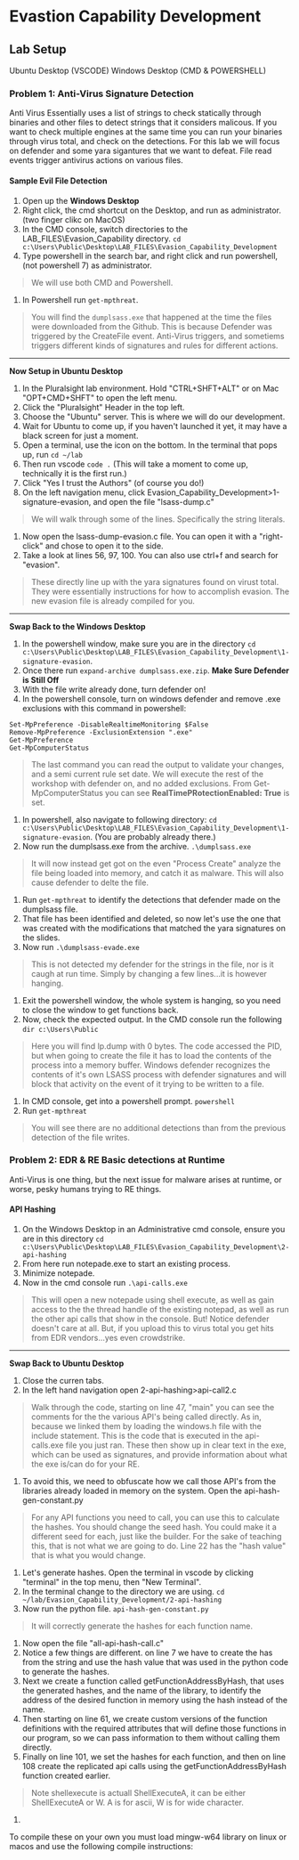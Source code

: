 # Evastion Capability Development

## Lab Setup

Ubuntu Desktop (VSCODE)
Windows Desktop (CMD & POWERSHELL)


### Problem 1:  Anti-Virus Signature Detection
Anti Virus Essentially uses a list of strings to check statically through binaries and other files to detect strings that it considers malicous.  If you want to check multiple engines at the same time you can run your binaries through virus total, and check on the detections. For this lab we will focus on defender and some yara sigantures that we want to defeat.  File read events trigger antivirus actions on various files.

#### Sample Evil File Detection
1. Open up the **Windows Desktop**
1. Right click, the cmd shortcut on the Desktop, and run as administrator. (two finger clikc on MacOS)
1. In the CMD console, switch directories to the LAB_FILES\Evasion_Capability directory. `cd c:\Users\Public\Desktop\LAB_FILES\Evasion_Capability_Development`
1. Type powershell in the search bar, and right click and run powershell, (not powershell 7) as administrator.
> We will use both CMD and Powershell.
1. In Powershell run `get-mpthreat`.
> You will find the `dumplsass.exe` that happened at the time the files were downloaded from the Github.  This is because Defender was triggered by the CreateFile event.  Anti-Virus triggers, and sometiems triggers different kinds of signatures and rules for different actions.

---
**Now Setup in Ubuntu Desktop**
1. In the Pluralsight lab environment.  Hold "CTRL+SHFT+ALT" or on Mac "OPT+CMD+SHFT" to open the left menu.  
1. Click the "Pluralsight" Header in the top left.
1. Choose the "Ubuntu" server.  This is where we will do our development.
1. Wait for Ubuntu to come up, if you haven't launched it yet, it may have a black screen for just a moment.
1. Open a terminal, use the icon on the bottom. In the terminal that pops up, run `cd ~/lab`
1. Then run vscode `code .` (This will take a moment to come up, technically it is the first run.)
1. Click "Yes I trust the Authors"  (of course you do!)
1. On the left navigation menu, click Evasion_Capability_Development>1-signature-evasion, and open the file "lsass-dump.c"
> We will walk through some of the lines. Specifically the string literals.
1. Now open the lsass-dump-evasion.c file. You can open it with a "right-click" and chose to open it to the side.
1. Take a look at lines 56, 97, 100.  You can also use ctrl+f and search for "evasion".
> These directly line up with the yara signatures found on virust total. They were essentially instructions for how to accomplish evasion.  The new evasion file is already compiled for you.

---
**Swap Back to the Windows Desktop**

1. In the powershell window, make sure you are in the directory `cd c:\Users\Public\Desktop\LAB_FILES\Evasion_Capability_Development\1-signature-evasion`.
1. Once there run `expand-archive dumplsass.exe.zip`. **Make Sure Defender is Still Off**
1. With the file write already done, turn defender on!
1. In the powershell console, turn on windows defender and remove .exe exclusions with this command in powershell:
```
Set-MpPreference -DisableRealtimeMonitoring $False
Remove-MpPreference -ExclusionExtension ".exe"
Get-MpPreference
Get-MpComputerStatus
```
> The last command you can read the output to validate your changes, and a semi current rule set date. We will execute the rest of the workshop with defender on, and no added exclusions. From Get-MpComputerStatus you can see **RealTimePRotectionEnabled: True** is set.

1. In powershell, also navigate to following directory: `cd c:\Users\Public\Desktop\LAB_FILES\Evasion_Capability_Development\1-signature-evasion`. (You are probably already there.)
1. Now run the dumplsass.exe from the archive. `.\dumplsass.exe`
> It will now instead get got on the even "Process Create" analyze the file being loaded into memory, and catch it as malware. This will also cause defender to delte the file.
1. Run `get-mpthreat` to identify the detections that defender made on the dumplsass file.
1. That file has been identified and deleted, so now let's use the one that was created with the modifications that matched the yara signatures on the slides.
1. Now run `.\dumplsass-evade.exe`
> This is not detected my defender for the strings in the file, nor is it caugh at run time. Simply by changing a few lines...it is however hanging.
1. Exit the powershell window, the whole system is hanging, so you need to close the window to get functions back.
1. Now, check the expected output. In the CMD console run the following `dir c:\Users\Public` 
> Here you will find lp.dump with 0 bytes.  The code accessed the PID, but when going to create the file it has to load the contents of the process into a memory buffer. Windows defender recognizes the contents of it's own LSASS process with defender signatures and will block that activity on the event of it trying to be written to a file.
1. In CMD console, get into a powershell prompt.  `powershell`
1. Run `get-mpthreat`
> You will see there are no additional detections than from the previous detection of the file writes.




### Problem 2: EDR & RE Basic detections at Runtime
Anti-Virus is one thing, but the next issue for malware arises at runtime, or worse, pesky humans trying to RE things. 

#### API Hashing

1. On the Windows Desktop in an Administrative cmd console, ensure you are in this directory `cd c:\Users\Public\Desktop\LAB_FILES\Evasion_Capability_Development\2-api-hashing` 
1. From here run notepade.exe to start an existing process. 
1. Minimize notepade.
1. Now in the cmd console run `.\api-calls.exe`
> This will open a new notepade using shell execute, as well as gain access to the the thread handle of the existing notepad, as well as run the other api calls that show in the console.  But!  Notice defender doesn't care at all. But, if you upload this to virus total you get hits from EDR vendors...yes even crowdstrike. 

---

**Swap Back to Ubuntu Desktop**

1. Close the curren tabs.
1. In the left hand navigation open 2-api-hashing>api-call2.c
> Walk through the code, starting on line 47, "main" you can see the comments for the the various API's being called directly. As in, because we linked them by loading the windows.h file with the include statement.  This is the code that is executed in the api-calls.exe file you just ran. These then show up in clear text in the exe, which can be used as signatures, and provide information about what the exe is/can do for your RE.
1. To avoid this, we need to obfuscate how we call those API's from the libraries already loaded in memory on the system. Open the api-hash-gen-constant.py
> For any API functions you need to call, you can use this to calculate the hashes. You should change the seed hash. You could make it a different seed for each, just like the builder. For the sake of teaching this, that is not what we are going to do. Line 22 has the "hash value" that is what you would change.
1. Let's generate hashes. Open the terminal in vscode by clicking "terminal" in the top menu, then "New Terminal".
1. In the terminal change to the directory we are using. `cd ~/lab/Evasion_Capability_Development/2-api-hashing` 
1. Now run the python file. `api-hash-gen-constant.py`
> It will correctly generate the hashes for each function name.
1. Now open the file "all-api-hash-call.c"
1. Notice a few things are different. on line 7 we have to create the has from the string and use the hash value that was used in the python code to generate the hashes.
1. Next we create a function called getFunctionAddressByHash, that uses the generated hashes, and the name of the library, to identify the address of the desired function in memory using the hash instead of the name.
1. Then starting on line 61, we create custom versions of the function definitions with the required attributes that will define those functions in our program, so we can pass information to them without calling them directly.
1. Finally on line 101, we set the hashes for each function, and then on line 108 create the replicated api calls using the getFunctionAddressByHash function created earlier.
> Note shellexecute is actuall ShellExecuteA, it can be either ShellExecuteA or W.  A is for ascii, W is for wide character. 
1.    




To compile these on your own you must load mingw-w64 library on linux or macos and use the following compile instructions:
